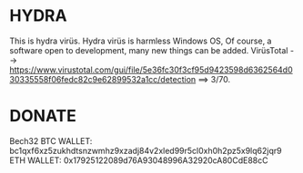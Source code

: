 # HYDRA

This is hydra virüs. Hydra virüs is harmless Windows OS, Of course, a software open to development, many new things can be added.
VirüsTotal --> https://www.virustotal.com/gui/file/5e36fc30f3cf95d9423598d6362564d030335558f06fedc82c9e62899532a1cc/detection ==> 3/70.

# DONATE 
Bech32 BTC WALLET: bc1qxf6xz5zukhdtsnzwmhz9xzadj84v2xled99r5cl0xh0h2pz5x9lq62jqr9                           
ETH WALLET: 0x17925122089d76A93048996A32920cA80CdE88cC

